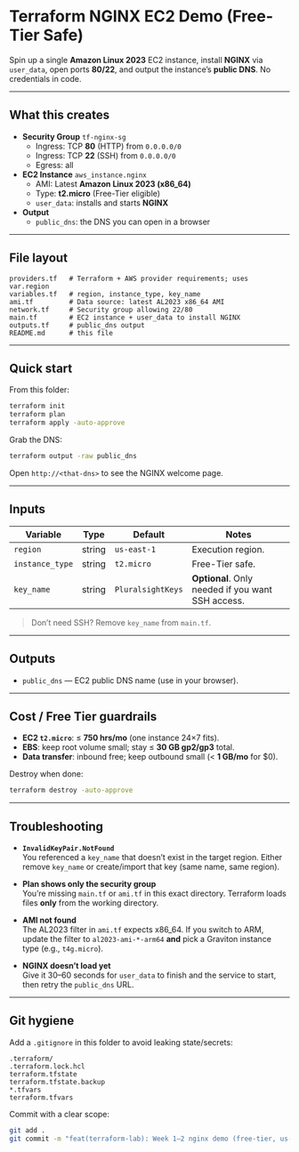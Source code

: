 # Terraform NGINX EC2 Demo (Free-Tier Safe)


Spin up a single **Amazon Linux 2023** EC2 instance, install **NGINX** via `user_data`, open ports **80/22**, and output the instance’s **public DNS**. No credentials in code.

---

## What this creates

- **Security Group** `tf-nginx-sg`
  - Ingress: TCP **80** (HTTP) from `0.0.0.0/0`
  - Ingress: TCP **22** (SSH) from `0.0.0.0/0`
  - Egress: all
- **EC2 Instance** `aws_instance.nginx`
  - AMI: Latest **Amazon Linux 2023 (x86_64)**
  - Type: **t2.micro** (Free-Tier eligible)
  - `user_data`: installs and starts **NGINX**
- **Output**
  - `public_dns`: the DNS you can open in a browser

---

## File layout

```
providers.tf   # Terraform + AWS provider requirements; uses var.region
variables.tf   # region, instance_type, key_name
ami.tf         # Data source: latest AL2023 x86_64 AMI
network.tf     # Security group allowing 22/80
main.tf        # EC2 instance + user_data to install NGINX
outputs.tf     # public_dns output
README.md      # this file
```

---

## Quick start

From this folder:

```bash
terraform init
terraform plan
terraform apply -auto-approve
```

Grab the DNS:

```bash
terraform output -raw public_dns
```

Open `http://<that-dns>` to see the NGINX welcome page.

---

## Inputs

| Variable        | Type   | Default      | Notes                                                      |
|-----------------|--------|--------------|------------------------------------------------------------|
| `region`        | string | `us-east-1`  | Execution region.                                          |
| `instance_type` | string | `t2.micro`   | Free-Tier safe.                                            |
| `key_name`      | string | `PluralsightKeys` | **Optional**. Only needed if you want SSH access.    |

> Don’t need SSH? Remove `key_name` from `main.tf`.

---

## Outputs

- `public_dns` — EC2 public DNS name (use in your browser).

---

## Cost / Free Tier guardrails

- **EC2 `t2.micro`**: ≤ **750 hrs/mo** (one instance 24×7 fits).
- **EBS**: keep root volume small; stay ≤ **30 GB gp2/gp3** total.
- **Data transfer**: inbound free; keep outbound small (< **1 GB/mo** for $0).

Destroy when done:

```bash
terraform destroy -auto-approve
```

---

## Troubleshooting

- **`InvalidKeyPair.NotFound`**  
  You referenced a `key_name` that doesn’t exist in the target region. Either remove `key_name` or create/import that key (same name, same region).

- **Plan shows only the security group**  
  You’re missing `main.tf` or `ami.tf` in this exact directory. Terraform loads files **only** from the working directory.

- **AMI not found**  
  The AL2023 filter in `ami.tf` expects x86_64. If you switch to ARM, update the filter to `al2023-ami-*-arm64` **and** pick a Graviton instance type (e.g., `t4g.micro`).

- **NGINX doesn’t load yet**  
  Give it 30–60 seconds for `user_data` to finish and the service to start, then retry the `public_dns` URL.

---

## Git hygiene

Add a `.gitignore` in this folder to avoid leaking state/secrets:

```
.terraform/
.terraform.lock.hcl
terraform.tfstate
terraform.tfstate.backup
*.tfvars
terraform.tfvars
```

Commit with a clear scope:

```bash
git add .
git commit -m "feat(terraform-lab): Week 1–2 nginx demo (free-tier, us-east-1)"
```
